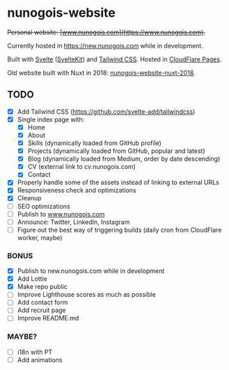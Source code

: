 # nunogois-website

~~Personal website: [www.nunogois.com](https://www.nunogois.com).~~

Currently hosted in https://new.nunogois.com while in development.

Built with [Svelte](https://svelte.dev/) ([SvelteKit](https://kit.svelte.dev/)) and [Tailwind CSS](https://tailwindcss.com/).
Hosted in [CloudFlare Pages](https://pages.cloudflare.com/).

Old website built with Nuxt in 2018: [nunogois-website-nuxt-2018](https://github.com/nunogois/nunogois-website-nuxt-2018).

## TODO

- [x] Add Tailwind CSS (https://github.com/svelte-add/tailwindcss)
- [x] Single index page with:
  - [x] Home
  - [x] About
  - [x] Skills (dynamically loaded from GitHub profile)
  - [x] Projects (dynamically loaded from GitHub, popular and latest)
  - [x] Blog (dynamically loaded from Medium, order by date descending)
  - [x] CV (external link to cv.nunogois.com)
  - [x] Contact
- [x] Properly handle some of the assets instead of linking to external URLs
- [x] Responsiveness check and optimizations
- [x] Cleanup
- [ ] SEO optimizations
- [ ] Publish to www.nunogois.com
- [ ] Announce: Twitter, LinkedIn, Instagram
- [ ] Figure out the best way of triggering builds (daily cron from CloudFlare worker, maybe)

### BONUS

- [x] Publish to new.nunogois.com while in development
- [x] Add Lottie
- [x] Make repo public
- [ ] Improve Lighthouse scores as much as possible
- [ ] Add contact form
- [ ] Add recruit page
- [ ] Improve README.md

### MAYBE?

- [ ] i18n with PT
- [ ] Add animations
